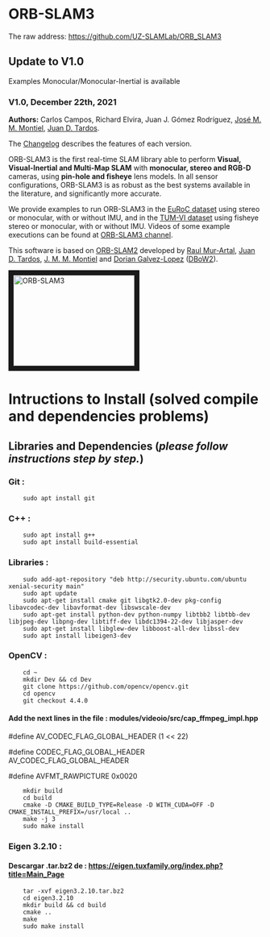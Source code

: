 # ORB-SLAM3
The raw address:
https://github.com/UZ-SLAMLab/ORB_SLAM3

## Update to V1.0

Examples Monocular/Monocular-Inertial is available

### V1.0, December 22th, 2021
**Authors:** Carlos Campos, Richard Elvira, Juan J. Gómez Rodríguez, [José M. M. Montiel](http://webdiis.unizar.es/~josemari/), [Juan D. Tardos](http://webdiis.unizar.es/~jdtardos/).

The [Changelog](https://github.com/UZ-SLAMLab/ORB_SLAM3/blob/master/Changelog.md) describes the features of each version.

ORB-SLAM3 is the first real-time SLAM library able to perform **Visual, Visual-Inertial and Multi-Map SLAM** with **monocular, stereo and RGB-D** cameras, using **pin-hole and fisheye** lens models. In all sensor configurations, ORB-SLAM3 is as robust as the best systems available in the literature, and significantly more accurate.

We provide examples to run ORB-SLAM3 in the [EuRoC dataset](http://projects.asl.ethz.ch/datasets/doku.php?id=kmavvisualinertialdatasets) using stereo or monocular, with or without IMU, and in the [TUM-VI dataset](https://vision.in.tum.de/data/datasets/visual-inertial-dataset) using fisheye stereo or monocular, with or without IMU. Videos of some example executions can be found at [ORB-SLAM3 channel](https://www.youtube.com/channel/UCXVt-kXG6T95Z4tVaYlU80Q).

This software is based on [ORB-SLAM2](https://github.com/raulmur/ORB_SLAM2) developed by [Raul Mur-Artal](http://webdiis.unizar.es/~raulmur/), [Juan D. Tardos](http://webdiis.unizar.es/~jdtardos/), [J. M. M. Montiel](http://webdiis.unizar.es/~josemari/) and [Dorian Galvez-Lopez](http://doriangalvez.com/) ([DBoW2](https://github.com/dorian3d/DBoW2)).

<a href="https://youtu.be/HyLNq-98LRo" target="_blank"><img src="https://img.youtube.com/vi/HyLNq-98LRo/0.jpg"
alt="ORB-SLAM3" width="240" height="180" border="10" /></a>

# Intructions to Install (solved compile and dependencies problems)

## Libraries and Dependencies (*please follow instructions step by step.*)

### Git :
```shell script
    sudo apt install git
```

### C++ :
```shell script
    sudo apt install g++
    sudo apt install build-essential
```

### Libraries :
```shell script
    sudo add-apt-repository "deb http://security.ubuntu.com/ubuntu xenial-security main"
    sudo apt update
    sudo apt-get install cmake git libgtk2.0-dev pkg-config libavcodec-dev libavformat-dev libswscale-dev
    sudo apt-get install python-dev python-numpy libtbb2 libtbb-dev libjpeg-dev libpng-dev libtiff-dev libdc1394-22-dev libjasper-dev
    sudo apt-get install libglew-dev libboost-all-dev libssl-dev
    sudo apt install libeigen3-dev
```

### OpenCV :
```shell script
    cd ~
    mkdir Dev && cd Dev
    git clone https://github.com/opencv/opencv.git
    cd opencv
    git checkout 4.4.0
```

#### Add the next lines in the file : modules/videoio/src/cap_ffmpeg_impl.hpp 

  #define AV_CODEC_FLAG_GLOBAL_HEADER (1 << 22)

  #define CODEC_FLAG_GLOBAL_HEADER AV_CODEC_FLAG_GLOBAL_HEADER

  #define AVFMT_RAWPICTURE 0x0020

```shell script
    mkdir build
    cd build
    cmake -D CMAKE_BUILD_TYPE=Release -D WITH_CUDA=OFF -D CMAKE_INSTALL_PREFIX=/usr/local ..
    make -j 3
    sudo make install
```

### Eigen 3.2.10 :

#### Descargar .tar.bz2 de : https://eigen.tuxfamily.org/index.php?title=Main_Page
```shell script
    tar -xvf eigen3.2.10.tar.bz2
    cd eigen3.2.10
    mkdir build && cd build
    cmake ..
    make
    sudo make install

```










